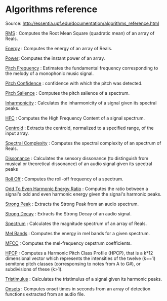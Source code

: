 # Algorithms reference
Source: http://essentia.upf.edu/documentation/algorithms_reference.html


[RMS](http://essentia.upf.edu/documentation/reference/std_RMS.html) : Computes the Root Mean Square (quadratic mean) of an array of Reals.

[Energy](http://essentia.upf.edu/documentation/reference/std_Energy.html) : Computes the energy of an array of Reals.

[Power](http://essentia.upf.edu/documentation/reference/std_InstantPower.html): Computes the instant power of an array.

[Pitch Frequency](http://essentia.upf.edu/documentation/reference/std_PitchYinFFT.html) : Estimates the fundamental frequency corresponding to the melody of a monophonic music signal. 

[Pitch Confidence](http://essentia.upf.edu/documentation/reference/std_PitchYinFFT.html) : confidence with which the pitch was detected.

[Pitch Salience](http://essentia.upf.edu/documentation/reference/std_PitchSalience.html) : Computes the pitch salience of a spectrum.

[Inharmonicity](http://essentia.upf.edu/documentation/reference/std_Inharmonicity.html) : Calculates the inharmonicity of a signal given its spectral peaks.

[HFC](http://essentia.upf.edu/documentation/reference/std_HFC.html) : Computes the High Frequency Content of a signal spectrum.

[Centroid](http://essentia.upf.edu/documentation/reference/std_Centroid.html) : Extracts the centroid, normalized to a specified range, of the input array.

[Spectral Complexity](http://essentia.upf.edu/documentation/reference/std_SpectralComplexity.html) : Computes the spectral complexity of an spectrum of Reals.

[Dissonance](http://essentia.upf.edu/documentation/reference/std_Dissonance.html) : Calculates the sensory dissonance (to distinguish from musical or theoretical dissonance) of an audio signal given its spectral peaks

[Roll Off](http://essentia.upf.edu/documentation/reference/std_RollOff.html) : Computes the roll-off frequency of a spectrum.

[Odd To Even Harmonic Energy Ratio](http://essentia.upf.edu/documentation/reference/std_OddToEvenHarmonicEnergyRatio.html) : Computes the ratio between a signal's odd and even harmonic energy given the signal's harmonic peaks.

[Strong Peak](http://essentia.upf.edu/documentation/reference/std_StrongPeak.html) : Extracts the Strong Peak from an audio spectrum.

[Strong Decay](http://essentia.upf.edu/documentation/reference/std_StrongDecay.html) : Extracts the Strong Decay of an audio signal.

[Spectrum](http://essentia.upf.edu/documentation/reference/std_Spectrum.html) : Calculates the magnitude spectrum of an array of Reals.

[Mel Bands](http://essentia.upf.edu/documentation/reference/std_MelBands.html) : Computes the energy in mel bands for a given spectrum.

[MFCC](http://essentia.upf.edu/documentation/reference/std_MFCC.html) : Computes the mel-frequency cepstrum coefficients.

[HPCP](http://essentia.upf.edu/documentation/reference/std_HPCP.html) : Computes a Harmonic Pitch Class Profile (HPCP), that is a k*12 dimensional vector which represents the intensities of the twelve (k==1) semitone pitch classes (corresponsing to notes from A to G#), or subdivisions of these (k>1).

[Tristimulus](http://essentia.upf.edu/documentation/reference/std_Tristimulus.html) : Calculates the tristimulus of a signal given its harmonic peaks.

[Onsets](http://essentia.upf.edu/documentation/reference/std_Onsets.html
) : Computes onset times in seconds from an array of detection functions extracted from an audio file.

